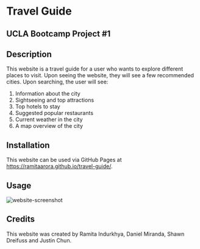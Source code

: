 # Travel Guide

## UCLA Bootcamp Project #1

## Description

This website is a travel guide for a user who wants to explore different places to visit. Upon seeing the website, they will see a few recommended cities. Upon searching, the user will see:

1. Information about the city
2. Sightseeing and top attractions
3. Top hotels to stay
4. Suggested popular restaurants
5. Current weather in the city
6. A map overview of the city

## Installation

This website can be used via GitHub Pages at https://ramitaarora.github.io/travel-guide/.

## Usage

<img src="" alt="website-screenshot"/>

## Credits

This website was created by Ramita Indurkhya, Daniel Miranda, Shawn Dreifuss and Justin Chun.